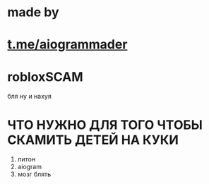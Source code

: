 # made by 
# [t.me/aiogrammader](https://t.me/aiogrammader)
# robloxSCAM
бля ну и нахуя
# ЧТО НУЖНО ДЛЯ ТОГО ЧТОБЫ СКАМИТЬ ДЕТЕЙ НА КУКИ
1) питон
2) aiogram
3) мозг блять
